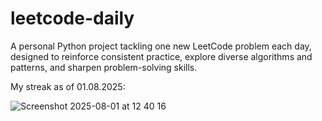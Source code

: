 # leetcode-daily

A personal Python project tackling one new LeetCode problem each day, designed to reinforce consistent practice, explore diverse algorithms and patterns, and sharpen problem-solving skills.

My streak as of 01.08.2025:

![Screenshot 2025-08-01 at 12 40 16](https://github.com/user-attachments/assets/afa18861-1294-44ce-be4c-906661410417)
